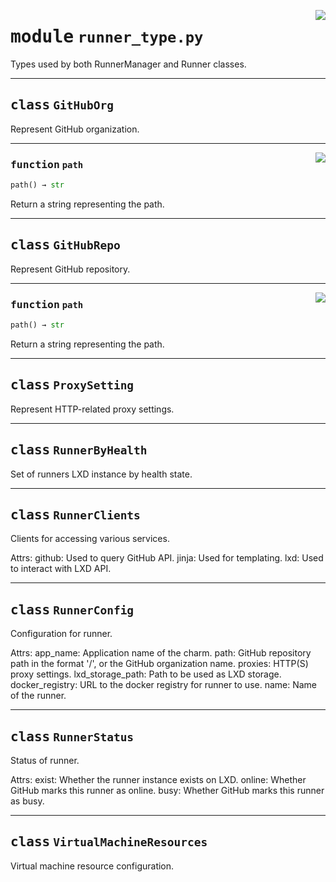 <!-- markdownlint-disable -->

<a href="../src/runner_type.py#L0"><img align="right" style="float:right;" src="https://img.shields.io/badge/-source-cccccc?style=flat-square"></a>

# <kbd>module</kbd> `runner_type.py`
Types used by both RunnerManager and Runner classes. 



---

## <kbd>class</kbd> `GitHubOrg`
Represent GitHub organization. 




---

<a href="../src/runner_type.py#L53"><img align="right" style="float:right;" src="https://img.shields.io/badge/-source-cccccc?style=flat-square"></a>

### <kbd>function</kbd> `path`

```python
path() → str
```

Return a string representing the path. 


---

## <kbd>class</kbd> `GitHubRepo`
Represent GitHub repository. 




---

<a href="../src/runner_type.py#L41"><img align="right" style="float:right;" src="https://img.shields.io/badge/-source-cccccc?style=flat-square"></a>

### <kbd>function</kbd> `path`

```python
path() → str
```

Return a string representing the path. 


---

## <kbd>class</kbd> `ProxySetting`
Represent HTTP-related proxy settings. 





---

## <kbd>class</kbd> `RunnerByHealth`
Set of runners LXD instance by health state. 





---

## <kbd>class</kbd> `RunnerClients`
Clients for accessing various services. 

Attrs:  github: Used to query GitHub API.  jinja: Used for templating.  lxd: Used to interact with LXD API. 





---

## <kbd>class</kbd> `RunnerConfig`
Configuration for runner. 

Attrs:  app_name: Application name of the charm.  path: GitHub repository path in the format '<owner>/<repo>', or the GitHub organization  name.  proxies: HTTP(S) proxy settings.  lxd_storage_path: Path to be used as LXD storage.  docker_registry: URL to the docker registry for runner to use.  name: Name of the runner. 





---

## <kbd>class</kbd> `RunnerStatus`
Status of runner. 

Attrs:  exist: Whether the runner instance exists on LXD.  online: Whether GitHub marks this runner as online.  busy: Whether GitHub marks this runner as busy. 





---

## <kbd>class</kbd> `VirtualMachineResources`
Virtual machine resource configuration. 





